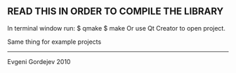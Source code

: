 READ THIS IN ORDER TO COMPILE THE LIBRARY
----------------------------------------------

In terminal window run:
$ qmake
$ make
Or use Qt Creator to open project.

Same thing for example projects

------------------
Evgeni Gordejev
2010

